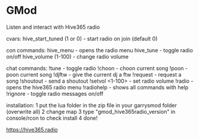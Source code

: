 GMod
====

Listen and interact with Hive365 radio 

cvars: 
hive_start_tuned (1 or 0) - start radio on join (default 0) 

con commands: 
hive_menu - opens the radio menu 
hive_tune - toggle radio on/off 
hive_volume (1-100) - change radio volume 

chat commands: 
!tune - toggle radio 
!choon - choon current song 
!poon - poon current song 
!djftw - give the current dj a ftw 
!request <request> - request a song 
!shoutout <shoutout> - send a shoutout 
!setvol <1-100> - set radio volume 
!radio - opens the hive365 radio menu 
!radiohelp - shows all commands with help 
!rignore - toggle radio messages on/off

installation:
1 put the lua folder in the zip file in your garrysmod folder (overwrite all)
2 change map
3 type "gmod_hive365radio_version" in console/rcon to check install
4 done!

https://hive365.radio
